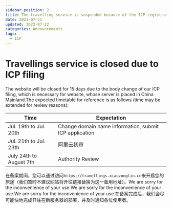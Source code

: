 ```yaml
---
sidebar_position: 2
title: The travelling service is suspended because of the ICP registration.
date: 2023-07-21
updated: 2023-07-22
categories: Announcements
tags:
  - ICP
---
```


# Travellings service is closed due to ICP filing

The website will be closed for 15 days due to the body change of our ICP filing, which is necessary for website, whose server is placed in China Mainland.The expected timetable for reference is as follows (time may be extended for review reasons):

| Time                    | Expectation                                            |
| ----------------------- | ------------------------------------------------------ |
| Jul. 19th to Jul. 20th  | Change domain name information, submit ICP application |
| Jul. 21th to Jul. 23th  | 阿里云初审                                                  |
| July 24th to August 7th | Authority Review                                       |

在备案期间，您可以通过访问`https://travellings.xiaozonglin.cn`来开启您的旅途（我们暂时不建议网站将开往链接替换为这一备用地址）。We are sorry for the inconvenience of your use.We are sorry for the inconvenience of your use.We are sorry for the inconvenience of your use.在备案完成后，我们会尽可能快地完成开往在新服务器的部署，并及时通知各位使用者。
